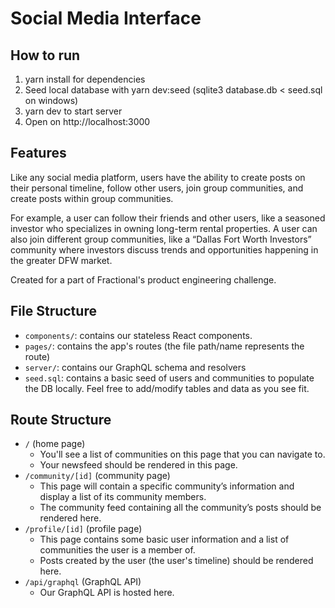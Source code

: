 # Social Media Interface

## How to run
1. yarn install for dependencies
2. Seed local database with yarn dev:seed (sqlite3 database.db < seed.sql on windows)
3. yarn dev to start server
3. Open on http://localhost:3000

## Features
Like any social media platform, users have the ability to create posts on their personal timeline, follow other users, join group communities, and create posts within group communities.

For example, a user can follow their friends and other users, like a seasoned investor who specializes in owning long-term rental properties. A user can also join different group communities, like a “Dallas Fort Worth Investors” community where investors discuss trends and opportunities happening in the greater DFW market.

Created for a part of Fractional's product engineering challenge.

## File Structure

- `components/`: contains our stateless React components.
- `pages/`: contains the app's routes (the file path/name represents the route)
- `server/`: contains our GraphQL schema and resolvers
- `seed.sql`: contains a basic seed of users and communities to populate the DB locally. Feel free to add/modify tables and data as you see fit.

## Route Structure

- `/` (home page)
  - You'll see a list of communities on this page that you can navigate to.
  - Your newsfeed should be rendered in this page.
- `/community/[id]` (community page)
  - This page will contain a specific community’s information and display a list of its community members.
  - The community feed containing all the community’s posts should be rendered here.
- `/profile/[id]` (profile page)
  - This page contains some basic user information and a list of communities the user is a member of.
  - Posts created by the user (the user's timeline) should be rendered here.
- `/api/graphql` (GraphQL API)
  - Our GraphQL API is hosted here.

